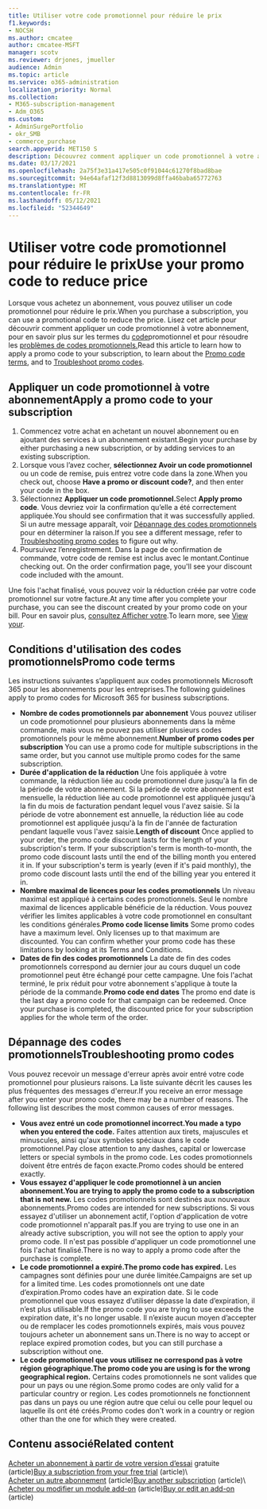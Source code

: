 ```yaml
---
title: Utiliser votre code promotionnel pour réduire le prix
f1.keywords:
- NOCSH
ms.author: cmcatee
author: cmcatee-MSFT
manager: scotv
ms.reviewer: drjones, jmueller
audience: Admin
ms.topic: article
ms.service: o365-administration
localization_priority: Normal
ms.collection:
- M365-subscription-management
- Adm_O365
ms.custom:
- AdminSurgePortfolio
- okr_SMB
- commerce_purchase
search.appverid: MET150 S
description: Découvrez comment appliquer un code promotionnel à votre abonnement Microsoft 365 pour réduire le prix et comment résoudre les problèmes de code promotionnel en cas d’erreur.
ms.date: 03/17/2021
ms.openlocfilehash: 2a75f3e31a417e505c0f91044c61270f8bad8bae
ms.sourcegitcommit: 94e64afaf12f3d8813099d8ffa46baba65772763
ms.translationtype: MT
ms.contentlocale: fr-FR
ms.lasthandoff: 05/12/2021
ms.locfileid: "52344649"
---
```

# <a name="use-your-promo-code-to-reduce-price"></a><span data-ttu-id="c0025-103">Utiliser votre code promotionnel pour réduire le prix</span><span class="sxs-lookup"><span data-stu-id="c0025-103">Use your promo code to reduce price</span></span>

<span data-ttu-id="c0025-104">Lorsque vous achetez un abonnement, vous pouvez utiliser un code promotionnel pour réduire le prix.</span><span class="sxs-lookup"><span data-stu-id="c0025-104">When you purchase a subscription, you can use a promotional code to reduce the price.</span></span> <span data-ttu-id="c0025-105">Lisez cet article pour découvrir comment appliquer un code promotionnel à votre abonnement, pour en savoir plus sur les termes du [code](#promo-code-terms)promotionnel et pour résoudre les [problèmes de codes promotionnels.](#troubleshooting-promo-codes)</span><span class="sxs-lookup"><span data-stu-id="c0025-105">Read this article to learn how to apply a promo code to your subscription, to learn about the [Promo code terms](#promo-code-terms), and to [Troubleshoot promo codes](#troubleshooting-promo-codes).</span></span>
  
## <a name="apply-a-promo-code-to-your-subscription"></a><span data-ttu-id="c0025-106">Appliquer un code promotionnel à votre abonnement</span><span class="sxs-lookup"><span data-stu-id="c0025-106">Apply a promo code to your subscription</span></span>

1. <span data-ttu-id="c0025-107">Commencez votre achat en achetant un nouvel abonnement ou en ajoutant des services à un abonnement existant.</span><span class="sxs-lookup"><span data-stu-id="c0025-107">Begin your purchase by either purchasing a new subscription, or by adding services to an existing subscription.</span></span>
2. <span data-ttu-id="c0025-108">Lorsque vous l’avez cocher, **sélectionnez Avoir un code promotionnel** ou un code de remise, puis entrez votre code dans la zone.</span><span class="sxs-lookup"><span data-stu-id="c0025-108">When you check out, choose **Have a promo or discount code?**, and then enter your code in the box.</span></span>
3. <span data-ttu-id="c0025-109">Sélectionnez **Appliquer un code promotionnel.**</span><span class="sxs-lookup"><span data-stu-id="c0025-109">Select **Apply promo code**.</span></span> <span data-ttu-id="c0025-110">Vous devriez voir la confirmation qu’elle a été correctement appliquée.</span><span class="sxs-lookup"><span data-stu-id="c0025-110">You should see confirmation that it was successfully applied.</span></span> <span data-ttu-id="c0025-111">Si un autre message apparaît, voir [Dépannage des codes promotionnels](#troubleshooting-promo-codes) pour en déterminer la raison.</span><span class="sxs-lookup"><span data-stu-id="c0025-111">If you see a different message, refer to [Troubleshooting promo codes](#troubleshooting-promo-codes) to figure out why.</span></span>
4. <span data-ttu-id="c0025-112">Poursuivez l’enregistrement. Dans la page de confirmation de commande, votre code de remise est inclus avec le montant.</span><span class="sxs-lookup"><span data-stu-id="c0025-112">Continue checking out. On the order confirmation page, you'll see your discount code included with the amount.</span></span>

<span data-ttu-id="c0025-113">Une fois l'achat finalisé, vous pouvez voir la réduction créée par votre code promotionnel sur votre facture.</span><span class="sxs-lookup"><span data-stu-id="c0025-113">At any time after you complete your purchase, you can see the discount created by your promo code on your bill.</span></span> <span data-ttu-id="c0025-114">Pour en savoir plus, [consultez Afficher votre](billing-and-payments/view-your-bill-or-invoice.md).</span><span class="sxs-lookup"><span data-stu-id="c0025-114">To learn more, see [View your](billing-and-payments/view-your-bill-or-invoice.md).</span></span>
  
## <a name="promo-code-terms"></a><span data-ttu-id="c0025-115">Conditions d'utilisation des codes promotionnels</span><span class="sxs-lookup"><span data-stu-id="c0025-115">Promo code terms</span></span>

<span data-ttu-id="c0025-116">Les instructions suivantes s’appliquent aux codes promotionnels Microsoft 365 pour les abonnements pour les entreprises.</span><span class="sxs-lookup"><span data-stu-id="c0025-116">The following guidelines apply to promo codes for Microsoft 365 for business subscriptions.</span></span>
  
- <span data-ttu-id="c0025-117">**Nombre de codes promotionnels par abonnement** Vous pouvez utiliser un code promotionnel pour plusieurs abonnements dans la même commande, mais vous ne pouvez pas utiliser plusieurs codes promotionnels pour le même abonnement.</span><span class="sxs-lookup"><span data-stu-id="c0025-117">**Number of promo codes per subscription** You can use a promo code for multiple subscriptions in the same order, but you cannot use multiple promo codes for the same subscription.</span></span>
- <span data-ttu-id="c0025-p104">**Durée d'application de la réduction** Une fois appliquée à votre commande, la réduction liée au code promotionnel dure jusqu'à la fin de la période de votre abonnement. Si la période de votre abonnement est mensuelle, la réduction liée au code promotionnel est appliquée jusqu'à la fin du mois de facturation pendant lequel vous l'avez saisie. Si la période de votre abonnement est annuelle, la réduction liée au code promotionnel est appliquée jusqu'à la fin de l'année de facturation pendant laquelle vous l'avez saisie.</span><span class="sxs-lookup"><span data-stu-id="c0025-p104">**Length of discount** Once applied to your order, the promo code discount lasts for the length of your subscription's term. If your subscription's term is month-to-month, the promo code discount lasts until the end of the billing month you entered it in. If your subscription's term is yearly (even if it's paid monthly), the promo code discount lasts until the end of the billing year you entered it in.</span></span>
- <span data-ttu-id="c0025-p105">**Nombre maximal de licences pour les codes promotionnels** Un niveau maximal est appliqué à certains codes promotionnels. Seul le nombre maximal de licences applicable bénéficie de la réduction. Vous pouvez vérifier les limites applicables à votre code promotionnel en consultant les conditions générales.</span><span class="sxs-lookup"><span data-stu-id="c0025-p105">**Promo code license limits** Some promo codes have a maximum level. Only licenses up to that maximum are discounted. You can confirm whether your promo code has these limitations by looking at its Terms and Conditions.</span></span>
- <span data-ttu-id="c0025-p106">**Dates de fin des codes promotionnels** La date de fin des codes promotionnels correspond au dernier jour au cours duquel un code promotionnel peut être échangé pour cette campagne. Une fois l'achat terminé, le prix réduit pour votre abonnement s'applique à toute la période de la commande.</span><span class="sxs-lookup"><span data-stu-id="c0025-p106">**Promo code end dates** The promo end date is the last day a promo code for that campaign can be redeemed. Once your purchase is completed, the discounted price for your subscription applies for the whole term of the order.</span></span>

## <a name="troubleshooting-promo-codes"></a><span data-ttu-id="c0025-126">Dépannage des codes promotionnels</span><span class="sxs-lookup"><span data-stu-id="c0025-126">Troubleshooting promo codes</span></span>

<span data-ttu-id="c0025-p107">Vous pouvez recevoir un message d'erreur après avoir entré votre code promotionnel pour plusieurs raisons. La liste suivante décrit les causes les plus fréquentes des messages d'erreur.</span><span class="sxs-lookup"><span data-stu-id="c0025-p107">If you receive an error message after you enter your promo code, there may be a number of reasons. The following list describes the most common causes of error messages.</span></span>
  
- <span data-ttu-id="c0025-129">**Vous avez entré un code promotionnel incorrect.**</span><span class="sxs-lookup"><span data-stu-id="c0025-129">**You made a typo when you entered the code.**</span></span> <span data-ttu-id="c0025-130">Faites attention aux tirets, majuscules et minuscules, ainsi qu'aux symboles spéciaux dans le code promotionnel.</span><span class="sxs-lookup"><span data-stu-id="c0025-130">Pay close attention to any dashes, capital or lowercase letters or special symbols in the promo code.</span></span> <span data-ttu-id="c0025-131">Les codes promotionnels doivent être entrés de façon exacte.</span><span class="sxs-lookup"><span data-stu-id="c0025-131">Promo codes should be entered exactly.</span></span>
- <span data-ttu-id="c0025-132">**Vous essayez d'appliquer le code promotionnel à un ancien abonnement.**</span><span class="sxs-lookup"><span data-stu-id="c0025-132">**You are trying to apply the promo code to a subscription that is not new.**</span></span> <span data-ttu-id="c0025-133">Les codes promotionnels sont destinés aux nouveaux abonnements.</span><span class="sxs-lookup"><span data-stu-id="c0025-133">Promo codes are intended for new subscriptions.</span></span> <span data-ttu-id="c0025-134">Si vous essayez d'utiliser un abonnement actif, l'option d'application de votre code promotionnel n'apparaît pas.</span><span class="sxs-lookup"><span data-stu-id="c0025-134">If you are trying to use one in an already active subscription, you will not see the option to apply your promo code.</span></span> <span data-ttu-id="c0025-135">Il n'est pas possible d'appliquer un code promotionnel une fois l'achat finalisé.</span><span class="sxs-lookup"><span data-stu-id="c0025-135">There is no way to apply a promo code after the purchase is complete.</span></span>
- <span data-ttu-id="c0025-136">**Le code promotionnel a expiré.**</span><span class="sxs-lookup"><span data-stu-id="c0025-136">**The promo code has expired.**</span></span> <span data-ttu-id="c0025-137">Les campagnes sont définies pour une durée limitée.</span><span class="sxs-lookup"><span data-stu-id="c0025-137">Campaigns are set up for a limited time.</span></span> <span data-ttu-id="c0025-138">Les codes promotionnels ont une date d’expiration.</span><span class="sxs-lookup"><span data-stu-id="c0025-138">Promo codes have an expiration date.</span></span> <span data-ttu-id="c0025-139">Si le code promotionnel que vous essayez d’utiliser dépasse la date d’expiration, il n’est plus utilisable.</span><span class="sxs-lookup"><span data-stu-id="c0025-139">If the promo code you are trying to use exceeds the expiration date, it's no longer usable.</span></span> <span data-ttu-id="c0025-140">Il n’existe aucun moyen d’accepter ou de remplacer les codes promotionnels expirés, mais vous pouvez toujours acheter un abonnement sans un.</span><span class="sxs-lookup"><span data-stu-id="c0025-140">There is no way to accept or replace expired promotion codes, but you can still purchase a subscription without one.</span></span>
- <span data-ttu-id="c0025-141">**Le code promotionnel que vous utilisez ne correspond pas à votre région géographique.**</span><span class="sxs-lookup"><span data-stu-id="c0025-141">**The promo code you are using is for the wrong geographical region.**</span></span> <span data-ttu-id="c0025-142">Certains codes promotionnels ne sont valides que pour un pays ou une région.</span><span class="sxs-lookup"><span data-stu-id="c0025-142">Some promo codes are only valid for a particular country or region.</span></span> <span data-ttu-id="c0025-143">Les codes promotionnels ne fonctionnent pas dans un pays ou une région autre que celui ou celle pour lequel ou laquelle ils ont été créés.</span><span class="sxs-lookup"><span data-stu-id="c0025-143">Promo codes don't work in a country or region other than the one for which they were created.</span></span>
  
## <a name="related-content"></a><span data-ttu-id="c0025-144">Contenu associé</span><span class="sxs-lookup"><span data-stu-id="c0025-144">Related content</span></span>

<span data-ttu-id="c0025-145">[Acheter un abonnement à partir de votre version d’essai](./try-or-buy-microsoft-365.md) gratuite (article)</span><span class="sxs-lookup"><span data-stu-id="c0025-145">[Buy a subscription from your free trial](./try-or-buy-microsoft-365.md) (article)</span></span>\  
<span data-ttu-id="c0025-146">[Acheter un autre abonnement](./try-or-buy-microsoft-365.md) (article)</span><span class="sxs-lookup"><span data-stu-id="c0025-146">[Buy another subscription](./try-or-buy-microsoft-365.md) (article)</span></span>\  
<span data-ttu-id="c0025-147">[Acheter ou modifier un module add-on](buy-or-edit-an-add-on.md) (article)</span><span class="sxs-lookup"><span data-stu-id="c0025-147">[Buy or edit an add-on](buy-or-edit-an-add-on.md) (article)</span></span>
